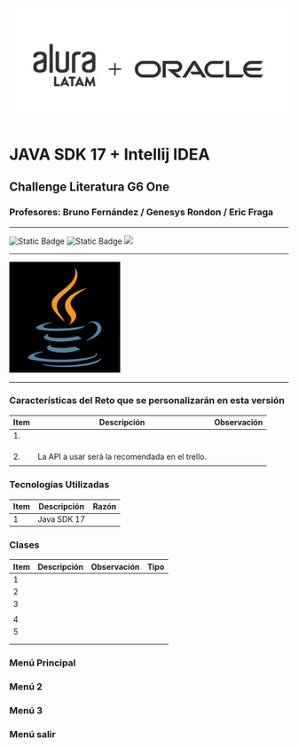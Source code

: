 
![img.png](src/main/img/logo_alura.png)

# JAVA SDK 17 + Intellij IDEA
## Challenge Literatura G6 One
### Profesores: Bruno Fernández / Genesys Rondon / Eric Fraga 

<hr>

![Static Badge](https://img.shields.io/badge/Lenguaje-Java%2017-blue)  ![Static Badge](https://img.shields.io/badge/Versi%C3%B3n-Beta-Yellow)  <label><img src="https://img.shields.io/badge/Estatus-En%20Desarrollo-green"></label>
<hr>
    <img src="src/main/img/logo_java.png" alt="Logo Java" width="200px">
<hr>


### Características del Reto que se personalizarán en esta versión

| Item | Descripción                                     | Observación |
|------|-------------------------------------------------|-------------|
| 1.   |                                                 |             |
|      |                                                 |             |
|      |                                                 |             |
|      |                                                 |             |
| 2.   | La API a usar será la recomendada en el trello. |             |
|      |                                                 |             |

### Tecnologías Utilizadas

| Item | Descripción             | Razón                               |
|------|-------------------------|-------------------------------------|
| 1    | Java SDK 17             |                                     |


### Clases

| Item | Descripción | Observación | Tipo |
|------|-------------|-------------|------|
| 1    |             |             |      |
| 2    |             |             |      |
| 3    |             |             |      |
|      |             |             |      |
| 4    |             |             |      |
| 5    |             |             |      |
|      |             |             |      |
|      |             |             |      |

### Menú Principal


### Menú 2


### Menú 3


### Menú salir

